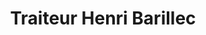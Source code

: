 ---
title: "Traiteur Henri Barillec"
url: /la-foret-fouesnant/traiteur-henri-barillec/
shop: Metzgerei
---